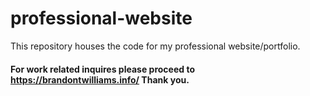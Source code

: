 professional-website
====================

This repository houses the code for my professional website/portfolio.

#### For work related inquires please proceed to https://brandontwilliams.info/ Thank you.